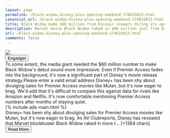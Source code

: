 ```yaml
---
layout: page
permalink: /black-widow-disney-plus-opening-weekend-174633013.html
canonical_url: /black-widow-disney-plus-opening-weekend-174633013.html
title: Black Widow made $60 million from Disney+ viewers during its opening weekend | Engadget
description: Marvel movie Black Widow raked in $60 million just from Disney+ customers paying for Premier Access on opening weekend — a large chunk of the blockbuster's sales..
url: /black-widow-disney-plus-opening-weekend-174633013.html
comments: false
---
```


<div class="row">
<div class="col-12">
<img src="https://s.yimg.com/os/creatr-uploaded-images/2021-07/4ffb4490-e26a-11eb-a3bb-79ed7fcceb53">
</div>
</div>
<div class="row">
<div class="col-12 mt-2">
<button type="button" class="btn btn-outline-info">Engadget</button>
</div>
</div>
<div class="row">
<div class="col-12">
<div>To some extent, the media giant needed the $60 million number to make Black Widow's debut sound more impressive. Even if Premier Access fades into the background, it's now a significant part of Disney's movie release strategy.Please enter a valid email address Disney+ has been shy about divulging sales for Premier Access movies like Mulan, but it's now eager to brag. We'd add that it's difficult to compare this against data for rivals like Amazon and Netflix. It's now comfortable mentioning Premier Access numbers after months of staying quiet.</div>
</div>
</div>
<div class="row">
<div class="col-12">


<div class="row">
  {% include ads-main.html %}
</div>

<div>Disney+ has been shy about divulging sales for Premier Access movies like Mulan, but it's now eager to brag. As AV Clubreports, Disney has revealed that Marvel blockbuster Black Widow raked in more t… [+1364 chars]</div>
</div>
</div>
<div class="row">
<div class="col-12 text-center">
<a href="https://www.engadget.com/black-widow-disney-plus-opening-weekend-174633013.html">
<button type="button" class="btn btn-info">Read More</button>
</a>
</div>
</div>
